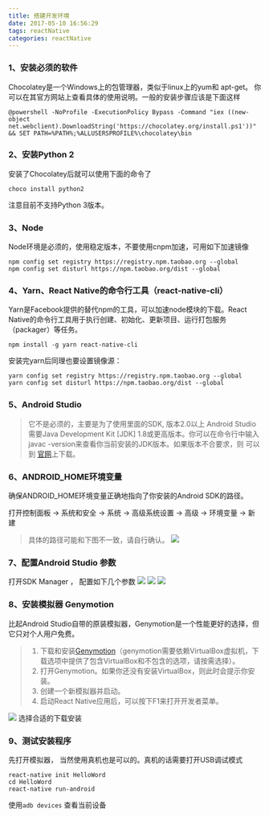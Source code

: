 ```yaml
---
title: 搭建开发环境
date: 2017-05-10 16:56:29
tags: reactNative
categories: reactNative
---
```

### 1、安装必须的软件
Chocolatey是一个Windows上的包管理器，类似于linux上的yum和 apt-get。 你可以在其官方网站上查看具体的使用说明。一般的安装步骤应该是下面这样
```
@powershell -NoProfile -ExecutionPolicy Bypass -Command "iex ((new-object net.webclient).DownloadString('https://chocolatey.org/install.ps1'))" && SET PATH=%PATH%;%ALLUSERSPROFILE%\chocolatey\bin
```

### 2、安装Python 2
安装了Chocolatey后就可以使用下面的命令了
```
choco install python2
```
注意目前不支持Python 3版本。

### 3、Node
Node环境是必须的，使用稳定版本，不要使用cnpm加速，可用如下加速镜像
```
npm config set registry https://registry.npm.taobao.org --global
npm config set disturl https://npm.taobao.org/dist --global
```

### 4、Yarn、React Native的命令行工具（react-native-cli）
Yarn是Facebook提供的替代npm的工具，可以加速node模块的下载。React Native的命令行工具用于执行创建、初始化、更新项目、运行打包服务（packager）等任务。
```
npm install -g yarn react-native-cli
```
安装完yarn后同理也要设置镜像源：
```
yarn config set registry https://registry.npm.taobao.org --global
yarn config set disturl https://npm.taobao.org/dist --global
```

### 5、Android Studio
> 它不是必须的，主要是为了使用里面的SDK, 版本2.0以上
Android Studio需要Java Development Kit [JDK]
1.8或更高版本。你可以在命令行中输入 javac
-version来查看你当前安装的JDK版本。如果版本不合要求，则
可以到 [官网](http://www.oracle.com/technetwork/java/javase/downloads/jdk8-downloads-2133151.html)上下载。


### 6、ANDROID_HOME环境变量
确保ANDROID_HOME环境变量正确地指向了你安装的Android SDK的路径。

打开控制面板 -> 系统和安全 -> 系统 -> 高级系统设置 -> 高级 -> 环境变量 -> 新建
> 具体的路径可能和下图不一致，请自行确认。
![](https://jys0909.github.io/ysblog/public/images/rn/01.png)


### 7、配置Android Studio 参数

打开SDK Manager ， 配置如下几个参数
![](https://jys0909.github.io/ysblog/public/images/rn/02.png)
![](https://jys0909.github.io/ysblog/public/images/rn/03.png)
![](https://jys0909.github.io/ysblog/public/images/rn/04.png)

### 8、安装模拟器 Genymotion
比起Android Studio自带的原装模拟器，Genymotion是一个性能更好的选择，但它只对个人用户免费。
> 1. 下载和安装[Genymotion](https://www.genymotion.com/download)（genymotion需要依赖VirtualBox虚拟机，下载选项中提供了包含VirtualBox和不包含的选项，请按需选择）。
> 2. 打开Genymotion。如果你还没有安装VirtualBox，则此时会提示你安装。
> 3. 创建一个新模拟器并启动。
> 4. 启动React Native应用后，可以按下F1来打开开发者菜单。

![](https://jys0909.github.io/ysblog/public/images/rn/05.png)
选择合适的下载安装


### 9、测试安装程序
先打开模拟器， 当然使用真机也是可以的。真机的话需要打开USB调试模式
```
react-native init HelloWord
cd HelloWord
react-native run-android
```
使用` adb devices ` 查看当前设备